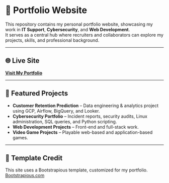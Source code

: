 # 💼 Portfolio Website

This repository contains my personal portfolio website, showcasing my work in **IT Support**, **Cybersecurity**, and **Web Development**.  
It serves as a central hub where recruiters and collaborators can explore my projects, skills, and professional background.

---

## 🌐 Live Site  
[**Visit My Portfolio**](https://rodgerlugo.github.io/Lugo_Rodger/)

---

## 📂 Featured Projects

- **Customer Retention Prediction** – Data engineering & analytics project using GCP, Airflow, BigQuery, and Looker.  
- **Cybersecurity Portfolio** – Incident reports, security audits, Linux administration, SQL queries, and Python scripting.  
- **Web Development Projects** – Front-end and full-stack work.  
- **Video Game Projects** – Playable web-based and application-based games.

---

## 📝 Template Credit  
This site uses a Bootstrapious template, customized for my portfolio.  
[Bootstrapious.com](https://bootstrapious.com)

